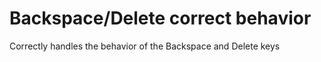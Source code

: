 # Backspace/Delete correct behavior

Correctly handles the behavior of the Backspace and Delete keys
